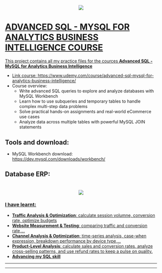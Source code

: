 
<h1 align="center">
  <a href=""><img src="https://i.ibb.co/Wc2FkCs/course-img.png" </a>
</h1>

# ADVANCED SQL - MYSQL FOR ANALYTICS BUSINESS INTELLIGENCE COURSE
This project contains all my practice files for the cources **Advanced SQL - MySQL for Analytics Business Intelligence**
+ Link course: https://www.udemy.com/course/advanced-sql-mysql-for-analytics-business-intelligence/
+ Course overview:
    + Write advanced SQL queries to explore and analyze databases with MySQL Workbench
    + Learn how to use subqueries and temporary tables to handle complex multi-step data problems
    + Solve practical hands-on assignments and real-world eCommerce use cases
    + Analyze data across multiple tables with powerful MySQL JOIN statements

## Tools and download:
+ MySQL Workbench download: https://dev.mysql.com/downloads/workbench/

## Database ERP:
    
<h1 align="center">
  <a href=""><img src="https://i.ibb.co/Bgks2dk/data-erp.png" </a>
</h1>
    
### I have learnt:
+ **Traffic Analysis & Optimization**: calculate session volumne, conversion rate, optimize budgets
+ **Website Measurement & Testing**: comparing traffic and conversion rate,...
+ **Channel Analysis & Optimization**: time-series analysis, case-when expression, breakdown performance by device type,... 
+ **Product-Level Analysis**: calculate sales and conversion rates, analyze cross-selling patterns, and use refund rates to keep a pulse on quality.
+ **Advancing my SQL skill**

---
---

